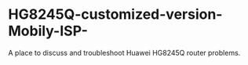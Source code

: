 # HG8245Q-customized-version-Mobily-ISP-
A place to discuss and troubleshoot Huawei HG8245Q router problems.
